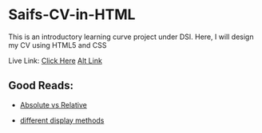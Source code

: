 # Saifs-CV-in-HTML

This is an introductory learning curve project under DSI. Here, I will design my CV using HTML5 and CSS

Live Link: [Click Here](https://saifergit.github.io/Saifs-CV-in-HTML/index.html)
[Alt Link](https://elastic-pare-b3c6f4.netlify.app/)

## Good Reads:

- [Absolute vs Relative](https://leannezhang.medium.com/difference-between-css-position-absolute-versus-relative-35f064384c6)

- [different display methods](https://betterprogramming.pub/understanding-css-display-none-block-inline-and-inline-block-63f6510df93)
